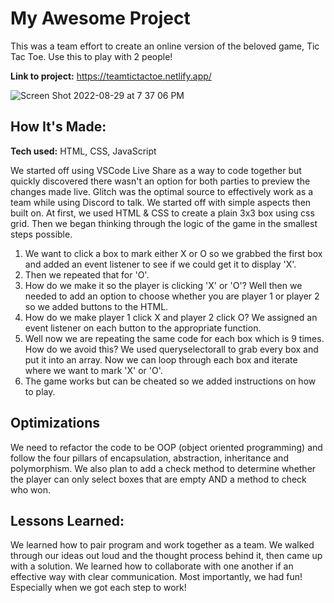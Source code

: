 # My Awesome Project
This was a team effort to create an online version of the beloved game, Tic Tac Toe. Use this to play with 2 people!

**Link to project:** https://teamtictactoe.netlify.app/

![Screen Shot 2022-08-29 at 7 37 06 PM](https://user-images.githubusercontent.com/99847030/187317001-cbdc6f98-0327-4312-a298-611c092e09c4.jpg)


## How It's Made:

**Tech used:** HTML, CSS, JavaScript

We started off using VSCode Live Share as a way to code together but quickly discovered there wasn't an option for both parties to preview the changes made live. Glitch was the optimal source to effectively work as a team while using Discord to talk. We started off with simple aspects then built on. At first, we used HTML & CSS to create a plain 3x3 box using css grid. Then we began thinking through the logic of the game in the smallest steps possible.<br> 
1. We want to click a box to mark either X or O so we grabbed the first box and added an event listener to see if we could get it to display 'X'.<br>
2. Then we repeated that for 'O'.<br>
3. How do we make it so the player is clicking 'X' or 'O'? Well then we needed to add an option to choose whether you are player 1 or player 2 so we added buttons to the HTML. <br>
4. How do we make player 1 click X and player 2 click O? We assigned an event listener on each button to the appropriate function. <br>
5. Well now we are repeating the same code for each box which is 9 times. How do we avoid this? We used queryselectorall to grab every box and put it into an array. Now we can loop through each box and iterate where we want to mark 'X' or 'O'.<br>
6. The game works but can be cheated so we added instructions on how to play.

## Optimizations

We need to refactor the code to be OOP (object oriented programming) and follow the four pillars of encapsulation, abstraction, inheritance and polymorphism.
We also plan to add a check method to determine whether the player can only select boxes that are empty AND a method to check who won. 

## Lessons Learned:

We learned how to pair program and work together as a team. We walked through our ideas out loud and the thought process behind it, then came up with a solution. We learned how to collaborate with one another if an effective way with clear communication. Most importantly, we had fun! Especially when we got each step to work! 
